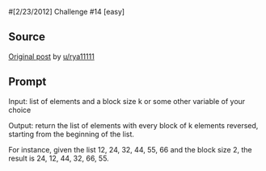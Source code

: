 #[2/23/2012] Challenge #14 [easy]

## Source

[Original post](https://old.reddit.com/r/dailyprogrammer/comments/q2v2k/2232012_challenge_14_easy/) by [u/rya11111](https://old.reddit.com/user/rya11111)

## Prompt

Input: list of elements and a block size k or some other variable of your choice

Output: return the list of elements with every block of k elements reversed, starting from the beginning of the list.

For instance, given the list 12, 24, 32, 44, 55, 66 and the block size 2, the result is 24, 12, 44, 32, 66, 55.
